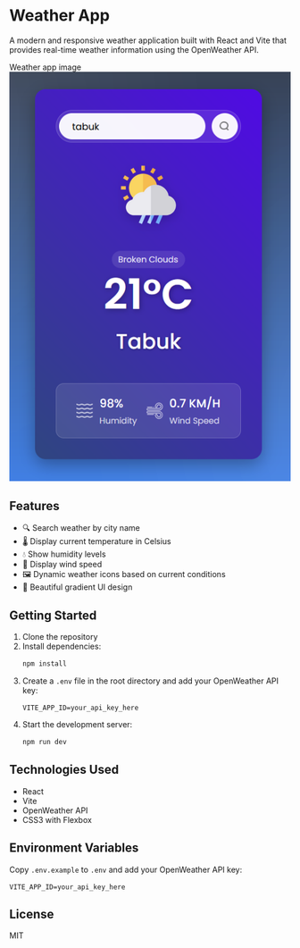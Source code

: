 # Weather App

A modern and responsive weather application built with React and Vite that provides real-time weather information using the OpenWeather API.

Weather app image
![Weather App Screenshot](src/assets/WeatherApp.png)

## Features

- 🔍 Search weather by city name
- 🌡️ Display current temperature in Celsius
- 💧 Show humidity levels
- 💨 Display wind speed
- 🖼️ Dynamic weather icons based on current conditions
- 🎨 Beautiful gradient UI design

## Getting Started

1. Clone the repository
2. Install dependencies:
   ```bash
   npm install
   ```
3. Create a `.env` file in the root directory and add your OpenWeather API key:
   ```
   VITE_APP_ID=your_api_key_here
   ```
4. Start the development server:
   ```bash
   npm run dev
   ```

## Technologies Used

- React
- Vite
- OpenWeather API
- CSS3 with Flexbox

## Environment Variables

Copy `.env.example` to `.env` and add your OpenWeather API key:

```
VITE_APP_ID=your_api_key_here
```

## License

MIT
